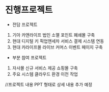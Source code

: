 # 진행프로젝트

- 전담 프로젝트
 1. 기아 카앤라이프 법인 소멸 포인트 폐쇄몰 구축
 2. 현대 디지털 키 픽업앤세차 서비스 결제 시스템 연동
 3. 현대 카라이프몰 라이브 커머스 이벤트 페이지 구축
- 부분 참여 프로젝트
 1. 자사몰 신규 서비스 제공 쇼핑몰 구축
 2. 주요 시스템 클라우드 환경 이전 작업

//프로젝트 내용 PPT 형태로 상세 내용 추가 예정
